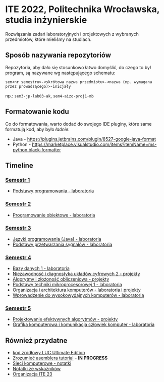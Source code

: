 # ITE 2022, Politechnika Wrocławska, studia inżynierskie

Rozwiązania zadań laboratoryjnych i projektowych z wybranych przedmiotów, które mieliśmy na studiach.

## Sposób nazywania repozytoriów

Repozytoria, aby dało się stosunkowo łatwo domyślić, do czego to był program, są nazywane wg następującego schematu:

`sem<nr semestru>-<skrótowa nazwa przedmiotu>-<nazwa (np. wymagana przez prowadzącego)>-inicjały`

np.: `sem3-jp-lab03-ak`, `sem4-aizo-proj1-mb`

## Formatowanie kodu

Co do formatowania, warto dodać do swojego IDE pluginy, które same formatują kod, aby było *ładnie*:
- Java - https://plugins.jetbrains.com/plugin/8527-google-java-format
- Python - https://marketplace.visualstudio.com/items?itemName=ms-python.black-formatter

## Timeline

### [Semestr 1](https://github.com/Ite-2022-pwr/ITE-IS-Semestr-1)

- [Podstawy programowania - laboratoria](https://github.com/Ite-2022-pwr/Podstawy_programowania)

### [Semestr 2](https://github.com/Ite-2022-pwr/ITE-IS-Semestr-2)

- [Programowanie obiektowe - laboratoria](https://github.com/Ite-2022-pwr/Programowanie-obiektowe)

### [Semestr 3](https://github.com/Ite-2022-pwr/ITE-IS-Semestr-3)

- [Języki programowania (Java) - laboratoria](https://github.com/Ite-2022-pwr/Jezyki-Programowania)
- [Podstawy przetwarzania sygnałów - laboratoria](https://github.com/Ite-2022-pwr/Podstawy-przetwarzania-sygnalow)

### [Semestr 4](https://github.com/Ite-2022-pwr/ITE-IS-Semestr-4)

- [Bazy danych 1 - laboratoria](https://github.com/Ite-2022-pwr/Bazy-danych-1)
- [Niezawodność i diagnostyka układów cyfrowych 2 - projekty](https://github.com/Ite-2022-pwr/NIDUC2)
- [Algorytmy i złożoność obliczeniowa - projekty](https://github.com/Ite-2022-pwr/AiZO)
- [Podstawy techniki mikroprocesorowej 1 - laboratoria](https://github.com/Ite-2022-pwr/PTM1)
- [Organizacja i architektura komputerów - laboratoria i projekty](https://github.com/Ite-2022-pwr/OiAK)
- [Wprowadzenie do wysokowydajnych komputerów - laboratoria](https://github.com/Ite-2022-pwr/WdWK)

### [Semestr 5](https://github.com/Ite-2022-pwr/ITE-IS-Semestr-5)

- [Projektowanie efektywnych algorytmów - projekty](https://github.com/Ite-2022-pwr/PEA)
- [Grafika komputerowa i komunikacja człowiek komputer - laboratoria](https://github.com/Ite-2022-pwr/Grafika)

## Również przydatne

- [kod źródłowy LUC Ultimate Edition](https://github.com/Ite-2022-pwr/luc-ultimate)
- [Zrozumieć asemblera tutorial](https://github.com/Ite-2022-pwr/x86_Assembly_101) - **IN PROGRESS**
- [Sieci komputerowe - notatki](https://github.com/Ite-2022-pwr/Sieci-komputerowe-notatki)
- [Notatki ze wskaźników](https://github.com/Ite-2022-pwr/Wskazniki)
- [Organizacja ITE 23](https://github.com/ITE-2023-2028)
